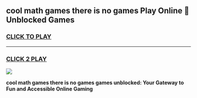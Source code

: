 
## cool math games there is no games Play Online 👋 Unblocked Games
<h3>
<a href="https://news.freeplayer.one?title=cool_math_games_there_is_no_games&ref=17CMG">CLICK TO PLAY</a></h3>
<hr>

<h3>
<a href="https://news.freeplayer.one?title=cool_math_games_there_is_no_games&ref=17CMG">CLICK 2 PLAY</a>
  
</h3>

<a href="https://news.freeplayer.one?title=cool_math_games_there_is_no_games&ref=17CMG/"><img src="https://clearcache.store/games.png"></a>


**cool math games there is no games games unblocked: Your Gateway to Fun and Accessible Online Gaming**
